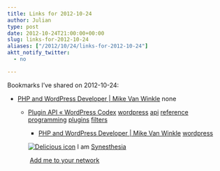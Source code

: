 ```yaml
---
title: Links for 2012-10-24
author: Julian
type: post
date: 2012-10-24T21:00:00+00:00
slug: links-for-2012-10-24 
aliases: ["/2012/10/24/links-for-2012-10-24"]
aktt_notify_twitter:
  - no

---
```

Bookmarks I&#8217;ve shared on 2012-10-24:

  * [PHP and WordPress Developer | Mike Van Winkle][1] 
    none</li> 
    
      * [Plugin API &laquo; WordPress Codex][2] 
        [wordpress][3] [api][4] [reference][5] [programming][6] [plugins][7] [filters][8] </li> 
        
          * [PHP and WordPress Developer | Mike Van Winkle][9] 
            [wordpress][3] </li> </ul> 
            
            <p class="deliciouslink">
              <a href="https://del.icio.us/synesthesia" title="See all my bookmarks on del.icio.us"><img src="https://www.synesthesia.co.uk/images/deliciousicon.jpg" alt="Delicious icon" /></a>&nbsp;I am <a href="https://del.icio.us/synesthesia" title="See all my bookmarks on del.icio.us">Synesthesia</a>
            </p>
            
            <p class="deliciouslink">
              <a href="https://del.icio.us/network?add=synesthesia" title="Add me to your del.icio.us network"><img src="https://www.synesthesia.co.uk/images/add.gif" alt="" /></a>&nbsp;<a href="https://del.icio.us/network?add=synesthesia" title="Add me to your del.icio.us network">Add me to your network</a>
            </p>

 [1]: https://mikevanwinkle.com/wordpress/simplr-registration-form-plus-v2-1-9/comment-page-1/#comment-7087
 [2]: https://codex.wordpress.org/Plugin_API
 [3]: https://www.delicious.com/synesthesia/wordpress
 [4]: https://www.delicious.com/synesthesia/api
 [5]: https://www.delicious.com/synesthesia/reference
 [6]: https://www.delicious.com/synesthesia/programming
 [7]: https://www.delicious.com/synesthesia/plugins
 [8]: https://www.delicious.com/synesthesia/filters
 [9]: https://mikevanwinkle.com/simplr-registration-form-plus/
